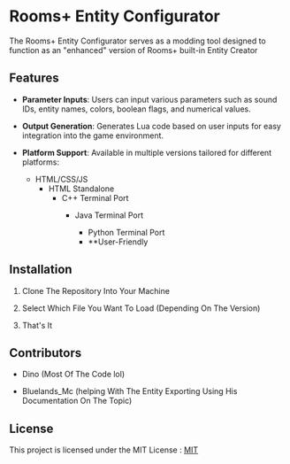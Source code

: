 
# Rooms+ Entity Configurator

The Rooms+ Entity Configurator serves as a modding tool designed to function as an "enhanced" version of Rooms+ built-in Entity Creator


## Features

- **Parameter Inputs**: Users can input various parameters such as sound IDs, entity names, colors, boolean flags, and numerical values.
- **Output Generation**: Generates Lua code based on user inputs for easy integration into the game environment.
- **Platform Support**: Available in multiple versions tailored for different platforms:

  - HTML/CSS/JS
    - HTML Standalone
      - C++ Terminal Port
        - Java Terminal Port
        
          - Python Terminal Port
          - **User-Friendly






## Installation

1. Clone The Repository Into Your Machine



2. Select Which File You Want To Load
(Depending On The Version)

3. That's It





## Contributors

- Dino (Most Of The Code lol)

- Bluelands_Mc (helping With The Entity Exporting Using His Documentation On The Topic)








## License

This project is licensed under the MIT License :
[MIT](https://choosealicense.com/licenses/mit/)

